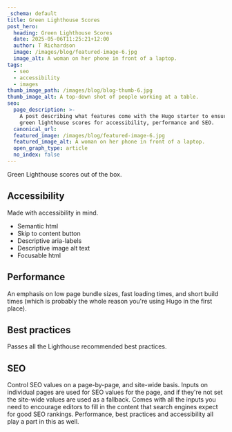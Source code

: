 ```yaml
---
_schema: default
title: Green Lighthouse Scores
post_hero:
  heading: Green Lighthouse Scores
  date: 2025-05-06T11:25:21+12:00
  author: T Richardson
  image: /images/blog/featured-image-6.jpg
  image_alt: A woman on her phone in front of a laptop.
tags:
  - seo
  - accessibility
  - images
thumb_image_path: /images/blog/blog-thumb-6.jpg
thumb_image_alt: A top-down shot of people working at a table.
seo:
  page_description: >-
    A post describing what features come with the Hugo starter to ensure it has
    green lighthouse scores for accessibility, performance and SEO.
  canonical_url:
  featured_image: /images/blog/featured-image-6.jpg
  featured_image_alt: A woman on her phone in front of a laptop.
  open_graph_type: article
  no_index: false
---
```

Green Lighthouse scores out of the box.

## Accessibility

Made with accessibility in mind.

* Semantic html
* Skip to content button
* Descriptive aria-labels
* Descriptive image alt text
* Focusable html

## Performance

An emphasis on low page bundle sizes, fast loading times, and short build times (which is probably the whole reason you're using Hugo in the first place).

## Best practices

Passes all the Lighthouse recommended best practices.

## SEO

Control SEO values on a page-by-page, and site-wide basis. Inputs on individual pages are used for SEO values for the page, and if they're not set the site-wide values are used as a fallback. Comes with all the inputs you need to encourage editors to fill in the content that search engines expect for good SEO rankings. Performance, best practices and accessibility all play a part in this as well.